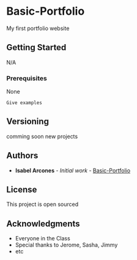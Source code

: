 # Basic-Portfolio

My first portfolio website

## Getting Started

N/A

### Prerequisites

None

```
Give examples
```

## Versioning

comming soon new projects

## Authors

* **Isabel Arcones** - *Initial work* - [Basic-Portfolio](https://github.com/iarcones/Basic-Portfolio)



## License

This project is open sourced

## Acknowledgments

* Everyone in the Class
* Special thanks to Jerome, Sasha, Jimmy
* etc

